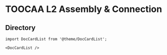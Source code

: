 ﻿---
sidebar_position: 3
sidebar_label: TOOCAA L2 Assembly & Connection
---

# TOOCAA L2 Assembly & Connection
## Directory

```mdx-code-block
import DocCardList from '@theme/DocCardList';

<DocCardList />

